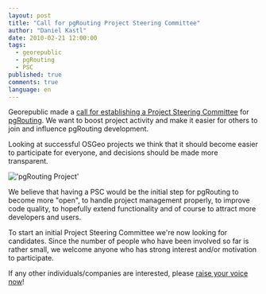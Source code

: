```yaml
---
layout: post
title: "Call for pgRouting Project Steering Committee"
author: "Daniel Kastl"
date: 2010-02-21 12:00:00
tags: 
  - georepublic 
  - pgRouting 
  - PSC
published: true
comments: true
language: en
---
```


Georepublic made a [call for establishing a Project Steering Committee][1] for [pgRouting][2]. We want to boost project activity and make it easier for others to join and influence pgRouting development. 

Looking at successful OSGeo projects we think that it should become easier to participate for everyone, and decisions should be made more transparent. 

!['pgRouting Project'][4]

We believe that having a PSC would be the initial step for pgRouting to become more "open", to handle project management properly, to improve code quality, to hopefully extend functionality and of course to attract more developers and users.

To start an initial Project Steering Committee we're now looking for candidates. 
Since the number of people who have been involved so far is rather small, we welcome anyone who has strong interest and/or motivation to participate.

If any other individuals/companies are interested, please [raise your voice now][3]!

[1]: http://pgrouting.postlbs.org/discussion/topic/336
[2]: http://www.pgrouting.org/
[3]: http://lists.postlbs.org/mailman/listinfo/pgrouting-users
[4]: http://pgrouting.org/_images/pgrouting.png
